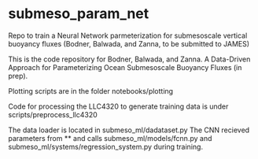 # submeso_param_net
Repo to train a Neural Network parmeterization for submesoscale vertical buoyancy fluxes (Bodner, Balwada, and Zanna, to be submitted to JAMES)

This is the code repository for Bodner, Balwada, and Zanna. A Data-Driven Approach for Parameterizing Ocean Submesoscale  Buoyancy Fluxes (in prep).

Plotting scripts are in the folder notebooks/plotting

Code for processing the LLC4320 to generate training data is under scripts/preprocess_llc4320

The data loader is located in submeso_ml/dadataset.py 
The CNN recieved parameters from ** and calls submeso_ml/models/fcnn.py and submeso_ml/systems/regression_system.py during training.
